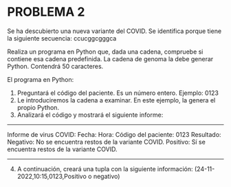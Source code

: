 # PROBLEMA 2

Se ha descubierto una nueva variante del COVID. Se identifica porque tiene la siguiente secuencia: ccucggcgggca

Realiza un programa en Python que, dada una cadena, compruebe si contiene esa cadena predefinida.
La cadena de genoma la debe generar Python. Contendrá 50 caracteres.

El programa en Python:
1. Preguntará el código del paciente. Es un número entero. Ejemplo: 0123
2. Le introduciremos la cadena a examinar. En este ejemplo, la genera el propio Python.
3. Analizará el código y mostrará el siguiente informe:
__________________________________________________________
Informe de virus COVID:
Fecha:
Hora:
Código del paciente: 0123
Resultado:
Negativo: No se encuentra restos de la variante COVID.
Positivo: Sí se encuentra restos de la variante COVID.
__________________________________________________________
4. A continuación, creará una tupla con la siguiente información:
(24-11-2022,10:15,0123,Positivo o negativo)
